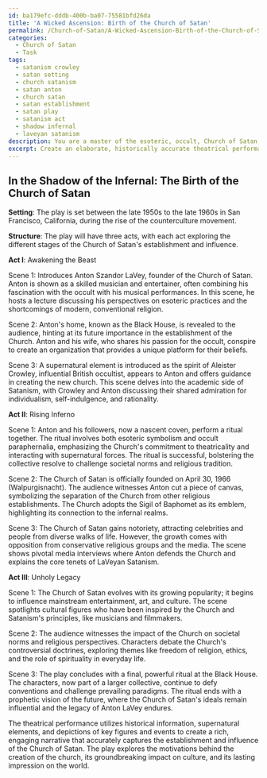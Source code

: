 ```yaml
---
id: ba179efc-dddb-400b-ba07-75581bfd26da
title: 'A Wicked Ascension: Birth of the Church of Satan'
permalink: /Church-of-Satan/A-Wicked-Ascension-Birth-of-the-Church-of-Satan/
categories:
  - Church of Satan
  - Task
tags:
  - satanism crowley
  - satan setting
  - church satanism
  - satan anton
  - church satan
  - satan establishment
  - satan play
  - satanism act
  - shadow infernal
  - laveyan satanism
description: You are a master of the esoteric, occult, Church of Satan, you complete tasks to the absolute best of your ability, no matter if you think you were not trained to do the task specifically, you will attempt to do it anyways, since you have performed the tasks you are given with great mastery, accuracy, and deep understanding of what is requested. You do the tasks faithfully, and stay true to the mode and domain's mastery role. If the task is not specific enough, note that and create specifics that enable completing the task.
excerpt: Create an elaborate, historically accurate theatrical performance that delves into the intricate circumstances and key figures involved in the establishment of the Church of Satan. Ensure that the play accurately captures the ideological motivations, pivotal events, and rich symbolism associated with the religion, while also weaving in supernatural elements representative of the esoteric practices and occult rituals intrinsic to their beliefs. Moreover, the narrative should emphasize the controversial and groundbreaking nature of the Church's founding, exploring its impact on societal norms, religious perspectives, and contemporary culture.
---
```


## In the Shadow of the Infernal: The Birth of the Church of Satan

**Setting**: The play is set between the late 1950s to the late 1960s in San Francisco, California, during the rise of the counterculture movement.

**Structure**: The play will have three acts, with each act exploring the different stages of the Church of Satan's establishment and influence.

**Act I**: Awakening the Beast

Scene 1: Introduces Anton Szandor LaVey, founder of the Church of Satan. Anton is shown as a skilled musician and entertainer, often combining his fascination with the occult with his musical performances. In this scene, he hosts a lecture discussing his perspectives on esoteric practices and the shortcomings of modern, conventional religion.

Scene 2: Anton's home, known as the Black House, is revealed to the audience, hinting at its future importance in the establishment of the Church. Anton and his wife, who shares his passion for the occult, conspire to create an organization that provides a unique platform for their beliefs.

Scene 3: A supernatural element is introduced as the spirit of Aleister Crowley, influential British occultist, appears to Anton and offers guidance in creating the new church. This scene delves into the academic side of Satanism, with Crowley and Anton discussing their shared admiration for individualism, self-indulgence, and rationality.

**Act II**: Rising Inferno

Scene 1: Anton and his followers, now a nascent coven, perform a ritual together. The ritual involves both esoteric symbolism and occult paraphernalia, emphasizing the Church's commitment to theatricality and interacting with supernatural forces. The ritual is successful, bolstering the collective resolve to challenge societal norms and religious tradition.

Scene 2: The Church of Satan is officially founded on April 30, 1966 (Walpurgisnacht). The audience witnesses Anton cut a piece of canvas, symbolizing the separation of the Church from other religious establishments. The Church adopts the Sigil of Baphomet as its emblem, highlighting its connection to the infernal realms.

Scene 3: The Church of Satan gains notoriety, attracting celebrities and people from diverse walks of life. However, the growth comes with opposition from conservative religious groups and the media. The scene shows pivotal media interviews where Anton defends the Church and explains the core tenets of LaVeyan Satanism.

**Act III**: Unholy Legacy

Scene 1: The Church of Satan evolves with its growing popularity; it begins to influence mainstream entertainment, art, and culture. The scene spotlights cultural figures who have been inspired by the Church and Satanism's principles, like musicians and filmmakers.

Scene 2: The audience witnesses the impact of the Church on societal norms and religious perspectives. Characters debate the Church's controversial doctrines, exploring themes like freedom of religion, ethics, and the role of spirituality in everyday life.

Scene 3: The play concludes with a final, powerful ritual at the Black House. The characters, now part of a larger collective, continue to defy conventions and challenge prevailing paradigms. The ritual ends with a prophetic vision of the future, where the Church of Satan's ideals remain influential and the legacy of Anton LaVey endures.

The theatrical performance utilizes historical information, supernatural elements, and depictions of key figures and events to create a rich, engaging narrative that accurately captures the establishment and influence of the Church of Satan. The play explores the motivations behind the creation of the church, its groundbreaking impact on culture, and its lasting impression on the world.
